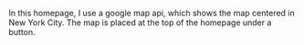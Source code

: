 In this homepage, I use a google map api, which shows the map centered in New York City.
The map is placed at the top of the homepage under a button.
